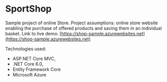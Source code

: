 # SportShop
Sample project of online Store. 
Project assumptions: online store website enabling the purchase of offered products and saving them in an individual basket.
Link to live demo: [https://shop-sample.azurewebsites.net](https://shop-sample.azurewebsites.net)

Technologies used:
- ASP.NET Core MVC,
- .NET Core 6.0,
- Entity Framework Core
- Microsoft Azure

